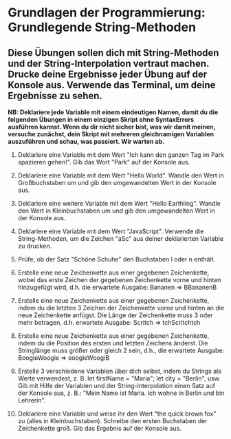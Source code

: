 # Grundlagen der Programmierung: Grundlegende String-Methoden

## Diese Übungen sollen dich mit String-Methoden und der String-Interpolation vertraut machen. Drucke deine Ergebnisse jeder Übung auf der Konsole aus. Verwende das Terminal, um deine Ergebnisse zu sehen.

**NB: Deklariere jede Variable mit einem eindeutigen Namen, damit du die folgenden Übungen in einem einzigen Skript ohne SyntaxErrors ausführen kannst. Wenn du dir nicht sicher bist, was wir damit meinen, versuche zunächst, dein Skript mit mehreren gleichnamigen Variablen auszuführen und schau, was passiert. Wir warten ab.**

1. Deklariere eine Variable mit dem Wert "Ich kann den ganzen Tag im Park spazieren gehen!". Gib das Wort "Park" auf der Konsole aus.

2. Deklariere eine Variable mit dem Wert "Hello World". Wandle den Wert in Großbuchstaben um und gib den umgewandelten Wert in der Konsole aus.

3. Deklariere eine weitere Variable mit dem Wert "Hello Earthling". Wandle den Wert in Kleinbuchstaben um und gib den umgewandelten Wert in der Konsole aus.

4. Deklariere eine Variable mit dem Wert "JavaScript". Verwende die String-Methoden, um die Zeichen "aSc" aus deiner deklarierten Variable zu drucken.

5. Prüfe, ob der Satz "Schöne Schuhe" den Buchstaben l oder n enthält.

6. Erstelle eine neue Zeichenkette aus einer gegebenen Zeichenkette, wobei das erste Zeichen der gegebenen Zeichenkette vorne und hinten hinzugefügt wird, d.h. die erwartete Ausgabe: Bananen => BBananenB

7. Erstelle eine neue Zeichenkette aus einer gegebenen Zeichenkette, indem du die letzten 3 Zeichen der Zeichenkette vorne und hinten an die neue Zeichenkette anfügst. Die Länge der Zeichenkette muss 3 oder mehr betragen, d.h. erwartete Ausgabe: Scritch => tchScritchtch

8. Erstelle eine neue Zeichenkette aus einer gegebenen Zeichenkette, indem du die Position des ersten und letzten Zeichens änderst. Die Stringlänge muss größer oder gleich 2 sein, d.h., die erwartete Ausgabe: BoogieWoogie => eoogieWoogiB

9. Erstelle 3 verschiedene Variablen über dich selbst, indem du Strings als Werte verwendest, z. B. let firstName = "Maria"; let city = "Berlin", usw. Gib mit Hilfe der Variablen und der String-Interpolation einen Satz auf der Konsole aus, z. B.: "Mein Name ist Maria. Ich wohne in Berlin und bin Lehrerin".

10. Deklariere eine Variable und weise ihr den Wert "the quick brown fox" zu (alles in Kleinbuchstaben). Schreibe den ersten Buchstaben der Zeichenkette groß. Gib das Ergebnis auf der Konsole aus.










